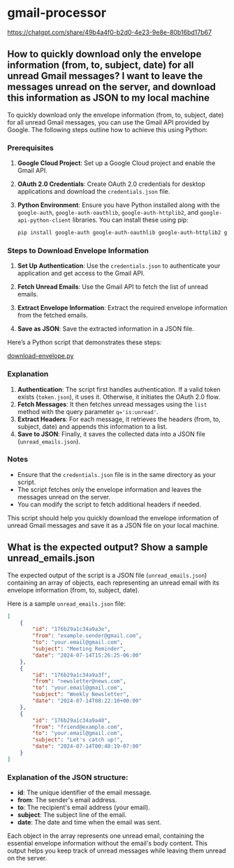# gmail-processor

https://chatgpt.com/share/49b4a4f0-b2d0-4e23-9e8e-80b16bd17b67


## How to quickly download only the envelope information (from, to, subject, date) for all unread Gmail messages? I want to leave the messages unread on the server, and download this information as JSON to my local machine

To quickly download only the envelope information (from, to, subject, date) for all unread Gmail messages, you can use the Gmail API provided by Google. The following steps outline how to achieve this using Python:

### Prerequisites
1. **Google Cloud Project**: Set up a Google Cloud project and enable the Gmail API.
2. **OAuth 2.0 Credentials**: Create OAuth 2.0 credentials for desktop applications and download the `credentials.json` file.
3. **Python Environment**: Ensure you have Python installed along with the `google-auth`, `google-auth-oauthlib`, `google-auth-httplib2`, and `google-api-python-client` libraries. You can install these using pip:

    ```bash
    pip install google-auth google-auth-oauthlib google-auth-httplib2 google-api-python-client
    ```

### Steps to Download Envelope Information

1. **Set Up Authentication**: Use the `credentials.json` to authenticate your application and get access to the Gmail API.

2. **Fetch Unread Emails**: Use the Gmail API to fetch the list of unread emails.

3. **Extract Envelope Information**: Extract the required envelope information from the fetched emails.

4. **Save as JSON**: Save the extracted information in a JSON file.

Here’s a Python script that demonstrates these steps:


[download-envelope.py](./download-envelope.py)

### Explanation
1. **Authentication**: The script first handles authentication. If a valid token exists (`token.json`), it uses it. Otherwise, it initiates the OAuth 2.0 flow.
2. **Fetch Messages**: It then fetches unread messages using the `list` method with the query parameter `q='is:unread'`.
3. **Extract Headers**: For each message, it retrieves the headers (from, to, subject, date) and appends this information to a list.
4. **Save to JSON**: Finally, it saves the collected data into a JSON file (`unread_emails.json`).

### Notes
- Ensure that the `credentials.json` file is in the same directory as your script.
- The script fetches only the envelope information and leaves the messages unread on the server.
- You can modify the script to fetch additional headers if needed.

This script should help you quickly download the envelope information of unread Gmail messages and save it as a JSON file on your local machine.

## What is the expected output? Show a sample unread_emails.json

The expected output of the script is a JSON file (`unread_emails.json`) containing an array of objects, each representing an unread email with its envelope information (from, to, subject, date). 

Here is a sample `unread_emails.json` file:

```json
[
    {
        "id": "176b29a1c34a9a3e",
        "from": "example.sender@gmail.com",
        "to": "your.email@gmail.com",
        "subject": "Meeting Reminder",
        "date": "2024-07-14T15:26:25-06:00"
    },
    {
        "id": "176b29a1c34a9a3f",
        "from": "newsletter@news.com",
        "to": "your.email@gmail.com",
        "subject": "Weekly Newsletter",
        "date": "2024-07-14T08:22:10+00:00"
    },
    {
        "id": "176b29a1c34a9a40",
        "from": "friend@example.com",
        "to": "your.email@gmail.com",
        "subject": "Let's catch up!",
        "date": "2024-07-14T00:48:19-07:00"
    }
]
```


### Explanation of the JSON structure:

- **id**: The unique identifier of the email message.
- **from**: The sender's email address.
- **to**: The recipient's email address (your email).
- **subject**: The subject line of the email.
- **date**: The date and time when the email was sent.

Each object in the array represents one unread email, containing the essential envelope information without the email's body content. This output helps you keep track of unread messages while leaving them unread on the server.